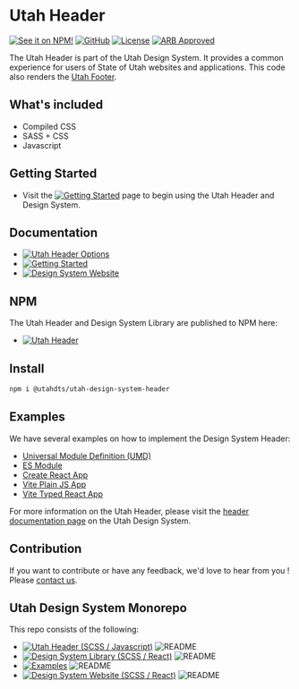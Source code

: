 # Utah Header
[![See it on NPM!](https://img.shields.io/npm/v/@utahdts/utah-design-system-header.svg?style=for-the-badge&color=orange)](https://www.npmjs.com/package/@utahdts/utah-design-system-header)
[![GitHub](https://img.shields.io/badge/GitHub-Utah_Design_System-ad360d?style=for-the-badge)](https://github.com/utahdts/utah-design-system)
[![License](https://img.shields.io/npm/l/@utahdts/utah-design-system.svg?color=blue&style=for-the-badge)](https://github.com/utahdts/utah-design-system/raw/main/LICENSE)
[![ARB Approved](https://img.shields.io/badge/Utah_ARB-Approved-2e7114?style=for-the-badge)](https://dts.utah.gov/standards/architecture-review-board)


The Utah Header is part of the Utah Design System. It provides a common experience for users of State of Utah websites and applications. This code also renders the [Utah Footer](https://designsystem.utah.gov/library/patterns/utahFooter).

## What's included

- Compiled CSS
- SASS + CSS
- Javascript

## Getting Started

- Visit the [![Getting Started](https://img.shields.io/badge/Getting%20Started-blue)](https://designsystem.utah.gov/resources/gettingStarted) page to begin using the Utah Header and Design System.

## Documentation

- [![Utah Header Options](https://img.shields.io/badge/Utah_Header_Options_Documentation-blue)](https://designsystem.utah.gov/library/patterns/utahHeader)
- [![Getting Started](https://img.shields.io/badge/Getting%20Started-blue)](https://designsystem.utah.gov/resources/gettingStarted)
- [![Design System Website](https://img.shields.io/badge/Design%20System%20Website-blue)](https://designsystem.utah.gov)

## NPM

The Utah Header and Design System Library are published to NPM here:
- [![Utah Header](https://img.shields.io/badge/NPM-Utah_Header-blue)](https://www.npmjs.com/package/%40utahdts/utah-design-system-header)

## Install


```bash
npm i @utahdts/utah-design-system-header
```

## Examples
We have several examples on how to implement the Design System Header:
- [Universal Module Definition (UMD)](https://github.com/utahdts/utah-design-system/tree/dev/examples/utah-header/umd-html)
- [ES Module](https://github.com/utahdts/utah-design-system/tree/dev/examples/utah-header/es-html)
- [Create React App](https://github.com/utahdts/utah-design-system/tree/dev/examples/utah-header/create-react-app)
- [Vite Plain JS App](https://github.com/utahdts/utah-design-system/tree/dev/examples/utah-header/vite)
- [Vite Typed React App](https://github.com/utahdts/utah-design-system/tree/dev/examples/typed/typed-utah-header)

For more information on the Utah Header, please visit the [header documentation page](https://designsystem.utah.gov/library/patterns/utahHeader) on the Utah Design System.

## Contribution
If you want to contribute or have any feedback, we'd love to hear from you ! Please [contact us](https://designsystem.utah.gov/resources/gettingStarted).

## Utah Design System Monorepo

This repo consists of the following:
- [![Utah Header (SCSS / Javascript)](https://img.shields.io/badge/GitHub-Utah_Header-blue?logo=github)](https://github.com/utahdts/utah-design-system/tree/main/%40utahdts/utah-design-system-header) ![README](https://img.shields.io/badge/README-gray)
- [![Design System Library (SCSS / React)](https://img.shields.io/badge/GitHub-Design_System_Library-blue?logo=github)](https://github.com/utahdts/utah-design-system/tree/main/%40utahdts/utah-design-system) ![README](https://img.shields.io/badge/README-gray)
- [![Examples](https://img.shields.io/badge/GitHub-Examples-blue?logo=github)](https://github.com/utahdts/utah-design-system/tree/main/examples) ![README](https://img.shields.io/badge/README-gray)
- [![Design System Website (SCSS / React)](https://img.shields.io/badge/GitHub-Design_System_Website-blue?logo=github)](https://github.com/utahdts/utah-design-system/tree/main/utah-design-system-website) ![README](https://img.shields.io/badge/README-gray)
